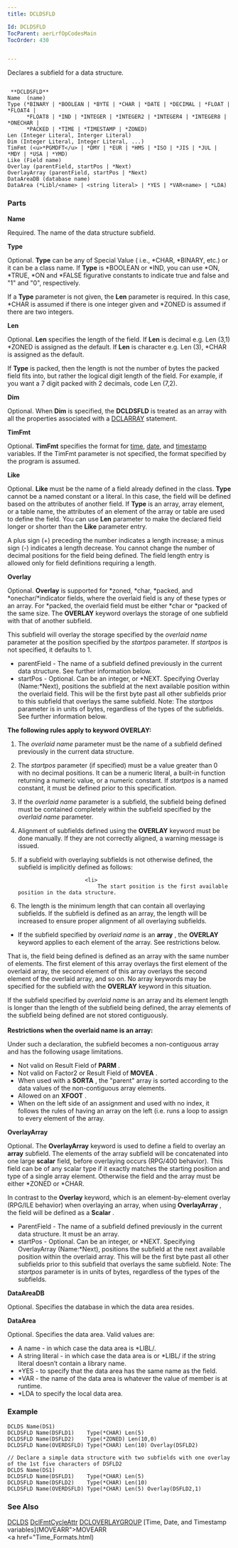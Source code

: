 ```yaml
---
title: DCLDSFLD

Id: DCLDSFLD
TocParent: aerLrfOpCodesMain
TocOrder: 430


---
```


Declares a subfield for a data structure.

```

 **DCLDSFLD** 
Name  (name)
Type (*BINARY | *BOOLEAN | *BYTE | *CHAR | *DATE | *DECIMAL | *FLOAT | *FLOAT4 |
      *FLOAT8 | *IND | *INTEGER | *INTEGER2 | *INTEGER4 | *INTEGER8 | *ONECHAR |
      *PACKED | *TIME | *TIMESTAMP | *ZONED)
Len (Integer Literal, Interger Literal)
Dim (Integer Literal, Integer Literal, ...)
TimFmt (<u>*PGMDFT</u> | *DMY | *EUR | *HMS | *ISO | *JIS | *JUL | *MDY | *USA | *YMD)
Like (Field name)
Overlay (parentField, startPos | *Next)
OverlayArray (parentField, startPos | *Next) 
DataAreaDB (database name)
DataArea (*Libl/<name> | <string literal> | *YES | *VAR<name> | *LDA)
```

### Parts

**Name** 

Required. The name of the data structure subfield.


**Type** 

Optional. **Type** can be any of Special Value ( i.e., *CHAR, *BINARY, etc.) or it can be a class name. If **Type** is *BOOLEAN or *IND, you can use *ON, *TRUE, *ON and *FALSE figurative constants to indicate true and false and "1" and "0", respectively. 

If a **Type** parameter is not given, the **Len** parameter is required. In this case, *CHAR is assumed if there is one integer given and *ZONED is assumed if there are two integers.


**Len** 

Optional. **Len** specifies the length of the field. If **Len** is decimal e.g. Len (3,1) *ZONED is assigned as the default. If **Len** is character e.g. Len (3), *CHAR is assigned as the default. 

If **Type** is packed, then the length is not the number of bytes the packed field fits into, but rather the logical digit length of the field. For example, if you want a 7 digit packed with 2 decimals, code Len (7,2).


**Dim** 

Optional. When **Dim** is specified, the **DCLDSFLD** is treated as an array with all the properties associated with a [DCLARRAY](DCLARRAY.html) statement.


**TimFmt** 

Optional. **TimFmt** specifies the format for [time](Time_Formats.html), [date](Date_Formats.html), and [timestamp](Timestamp_Data_Type.html) variables. If the TimFmt parameter is not specified, the format specified by the program is assumed.


**Like** 

Optional. **Like** must be the name of a field already defined in the class. **Type** cannot be a named constant or a literal. In this case, the field will be defined based on the attributes of another field. If **Type** is an array, array element, or a table name, the attributes of an element of the array or table are used to define the field. You can use **Len** parameter to make the declared field longer or shorter than the **Like** parameter entry. 

A plus sign (+) preceding the number indicates a length increase; a minus sign (-) indicates a length decrease. You cannot change the number of decimal positions for the field being defined. The field length entry is allowed only for field definitions requiring a length.


**Overlay** 

Optional. **Overlay** is supported for *zoned, *char, *packed, and *onechar/*indicator fields, where the overlaid field is any of these types or an array. For *packed, the overlaid field must be either *char or *packed of the same size. The **OVERLAY** keyword overlays the storage of one subfield with that of another subfield.


This subfield will overlay the storage specified by the *overlaid name* parameter at the position specified by the *startpos* parameter. If *startpos* is not specified, it defaults to 1.


- parentField - The name of a subfield defined previously in the current data
                        structure.  See further information below.
- startPos - Optional.  Can be an integer, or *NEXT.  Specifying
                        Overlay (Name:*Next), positions the subfield at the next available position
                        within the overlaid field. This will be the first byte past all other
                        subfields prior to this subfield that overlays the same subfield.  Note:
                        The *startpos*  parameter is in units of bytes, regardless of the
                        types of the subfields.   See further information below.


**The following rules apply to keyword OVERLAY:** 

1. The *overlaid name*  parameter must be the name of a subfield defined previously in the current data
                        structure.
2. The *startpos*  parameter (if specified) must be a value greater than 0
                        with no decimal positions.  It can be a numeric literal, a built-in function returning a numeric value,
                        or a numeric constant. If *startpos*  is a named constant, it must be defined prior to this specification.
3. If the *overlaid name*  parameter is a subfield, the subfield being defined must be contained completely
                        within the subfield specified by the *overlaid name*  parameter.
4. Alignment of subfields defined using the **OVERLAY**  keyword must be done manually. 
                        If they are not correctly aligned, a warning message is issued.
5. If a subfield with overlaying subfields is not otherwise defined, the subfield is implicitly defined as follows: 

                            <li>
                                The start position is the first available position in the data structure.
6. The length is the minimum length that can contain all overlaying subfields. If
                                the subfield is defined as an array, the length will be increased to ensure
                                proper alignment of all overlaying subfields.

</li>

- If the subfield specified by *overlaid name* is an **array** , the **OVERLAY** keyword applies to each element of the array. See restrictions below. 

That is, the field being defined is defined as an array with the same number of elements. The first element of this array overlays the first element of the overlaid array, the second element of this array overlays the second element of the overlaid array, and so on. No array keywords may be specified for the subfield with the **OVERLAY** keyword in this situation. 

If the subfield specified by *overlaid name* is an array and its element length is longer than the length of the subfield being defined, the array elements of the subfield being defined are not stored contiguously. <br /><br /> **Restrictions when the overlaid name is an array:**

Under such a declaration, the subfield becomes a non-contiguous array and has the following usage limitations. 

- Not valid on Result Field of **PARM** .
- Not valid on Factor2 or Result Field of **MOVEA** .
- When used with a **SORTA** , the "parent" array is sorted
                        according to the data values of the non-contiguous array elements.
- Allowed on an **XFOOT** .
- When on the left side of an assignment and used with no index, it follows the
                        rules of having an array on the left (i.e. runs a loop to assign to every
                        element of the array.


**OverlayArray** 

Optional. The **OverlayArray** keyword is used to define a field to overlay an **array** subfield. The elements of the array subfield will be concatenated into one large **scalar** field, before overlaying occurs (RPG/400 behavior). This field can be of any scalar type if it exactly matches the starting position and type of a single array element. Otherwise the field and the array must be either *ZONED or *CHAR.


In contrast to the **Overlay** keyword, which is an element-by-element overlay (RPG/ILE behavior) when overlaying an array, when using **OverlayArray** , the field will be defined as a **Scalar** . 

- ParentField - The name of a subfield defined previously in the current data
                        structure. It must be an array.
- startPos - Optional. Can be an integer, or *NEXT. Specifying
                        OverlayArray (Name:*Next), positions the subfield at the next available position
                        within the overlaid array. This will be the first byte past all other
                        subfields prior to this subfield that overlays the same subfield.  Note:
                        The *startpos*  parameter is in units of bytes, regardless of the
                        types of the subfields.<br />


**DataAreaDB** 

Optional. Specifies the database in which the data area resides.


**DataArea** 

Optional. Specifies the data area. Valid values are:


- A name - in which case the data area is *LIBL/<name>.
- A string literal - in which case the data area is <string literal>
                        or *LIBL/<string literal> if the string literal doesn’t contain a library name.
- *YES -  to specify that the data area has the same name as the field.
- *VAR <name> - the name of the data area is whatever the value of
                        member <name> is at runtime.
- *LDA to specify the local data area.


### Example

```
DCLDS Name(DS1)
DCLDSFLD Name(DSFLD1)    Type(*CHAR) Len(5)
DCLDSFLD Name(DSFLD2)    Type(*ZONED) Len(10,0)
DCLDSFLD Name(OVERDSFLD) Type(*CHAR) Len(10) Overlay(DSFLD2)
```
        
```
// Declare a simple data structure with two subfields with one overlay of the 1st five characters of DSFLD2
DCLDS Name(DS1)
DCLDSFLD Name(DSFLD1)    Type(*CHAR) Len(5)
DCLDSFLD Name(DSFLD2)    Type(*CHAR) Len(10)
DCLDSFLD Name(OVERDSFLD) Type(*CHAR) Len(5) Overlay(DSFLD2,1)
```

### See Also
[DCLDS](DCLDS.html)
[DclFmtCycleAttr](DCLFMTCYCLEATTR.html)
[DCLOVERLAYGROUP](DCLOVERLAYGROUP.html)
[Time, Date, and Timestamp variables](MOVEARR">MOVEARR</a> <br /> <a href="Time_Formats.html) 
